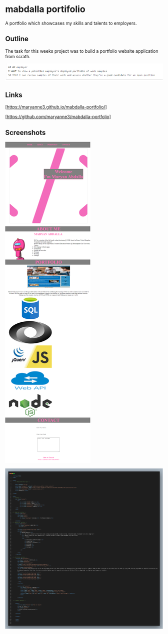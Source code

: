 # mabdalla portifolio
A portfolio which showcases my skills and talents to employers. 

## Outline  
The task for this weeks project was to build a portfolio website application from scrath. 

![](assets/images/user%20story.png)

## Links
[https://maryanne3.github.io/mabdalla-portfolio/]

[https://github.com/maryanne3/mabdalla-portfolio]

## Screenshots 

![](assets/images/127.0.0.1_5500_index.html%20(1).png)

![](assets/images/HTML%20snapshot.png)
